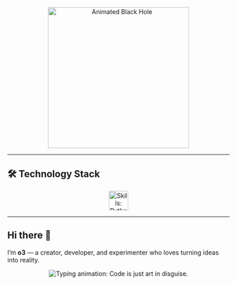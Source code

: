 <p align="center">
  <img src="https://c.tenor.com/zm4ghF49WX8AAAAd/tenor.gif" alt="Animated Black Hole" width="320" height="320" />
</p>

<hr />


## 🛠️ Technology Stack

<p align="center">
	<img src="https://skillicons.dev/icons?i=python,html,css,js,ts,react,nodejs,express,git,linux,docker" height="44" alt="Skills: Python, HTML, CSS, JS, Linux, Docker" />
</p>


<hr />

## Hi there 👋

I’m **o3** — a creator, developer, and experimenter who loves turning ideas into reality.


<p align="center">
  <img src="https://readme-typing-svg.demolab.com?font=Fira+Code&size=18&pause=1000&color=F7F7F7&center=true&vCenter=true&width=435&lines=Code+is+just+art+in+disguise." alt="Typing animation: Code is just art in disguise." />
</p>
